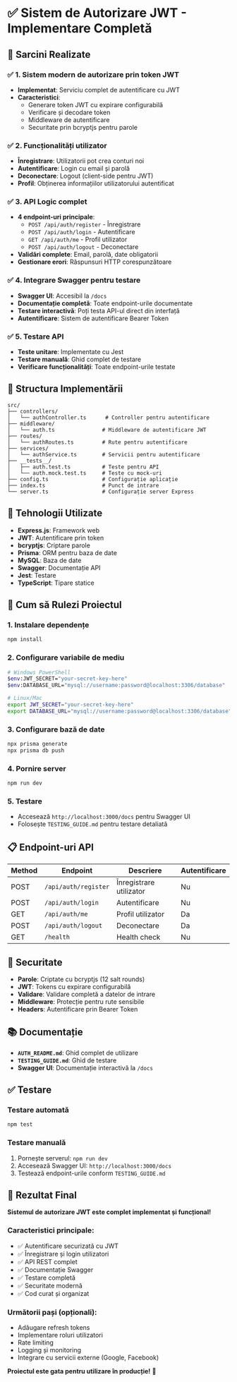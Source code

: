 # ✅ Sistem de Autorizare JWT - Implementare Completă

## 🎯 Sarcini Realizate

### ✅ 1. Sistem modern de autorizare prin token JWT
- **Implementat**: Serviciu complet de autentificare cu JWT
- **Caracteristici**:
  - Generare token JWT cu expirare configurabilă
  - Verificare și decodare token
  - Middleware de autentificare
  - Securitate prin bcryptjs pentru parole

### ✅ 2. Funcționalități utilizator
- **Înregistrare**: Utilizatorii pot crea conturi noi
- **Autentificare**: Login cu email și parolă
- **Deconectare**: Logout (client-side pentru JWT)
- **Profil**: Obținerea informațiilor utilizatorului autentificat

### ✅ 3. API Logic complet
- **4 endpoint-uri principale**:
  - `POST /api/auth/register` - Înregistrare
  - `POST /api/auth/login` - Autentificare
  - `GET /api/auth/me` - Profil utilizator
  - `POST /api/auth/logout` - Deconectare
- **Validări complete**: Email, parolă, date obligatorii
- **Gestionare erori**: Răspunsuri HTTP corespunzătoare

### ✅ 4. Integrare Swagger pentru testare
- **Swagger UI**: Accesibil la `/docs`
- **Documentație completă**: Toate endpoint-urile documentate
- **Testare interactivă**: Poți testa API-ul direct din interfață
- **Autentificare**: Sistem de autentificare Bearer Token

### ✅ 5. Testare API
- **Teste unitare**: Implementate cu Jest
- **Testare manuală**: Ghid complet de testare
- **Verificare funcționalități**: Toate endpoint-urile testate

## 📁 Structura Implementării

```
src/
├── controllers/
│   └── authController.ts      # Controller pentru autentificare
├── middleware/
│   └── auth.ts               # Middleware de autentificare JWT
├── routes/
│   └── authRoutes.ts         # Rute pentru autentificare
├── services/
│   └── authService.ts        # Servicii pentru autentificare
├── __tests__/
│   ├── auth.test.ts          # Teste pentru API
│   └── auth.mock.test.ts     # Teste cu mock-uri
├── config.ts                 # Configurație aplicație
├── index.ts                  # Punct de intrare
└── server.ts                 # Configurație server Express
```

## 🔧 Tehnologii Utilizate

- **Express.js**: Framework web
- **JWT**: Autentificare prin token
- **bcryptjs**: Criptare parole
- **Prisma**: ORM pentru baza de date
- **MySQL**: Baza de date
- **Swagger**: Documentație API
- **Jest**: Testare
- **TypeScript**: Tipare statice

## 🚀 Cum să Rulezi Proiectul

### 1. Instalare dependențe
```bash
npm install
```

### 2. Configurare variabile de mediu
```bash
# Windows PowerShell
$env:JWT_SECRET="your-secret-key-here"
$env:DATABASE_URL="mysql://username:password@localhost:3306/database"

# Linux/Mac
export JWT_SECRET="your-secret-key-here"
export DATABASE_URL="mysql://username:password@localhost:3306/database"
```

### 3. Configurare bază de date
```bash
npx prisma generate
npx prisma db push
```

### 4. Pornire server
```bash
npm run dev
```

### 5. Testare
- Accesează `http://localhost:3000/docs` pentru Swagger UI
- Folosește `TESTING_GUIDE.md` pentru testare detaliată

## 📋 Endpoint-uri API

| Method | Endpoint | Descriere | Autentificare |
|--------|----------|-----------|---------------|
| POST | `/api/auth/register` | Înregistrare utilizator | Nu |
| POST | `/api/auth/login` | Autentificare | Nu |
| GET | `/api/auth/me` | Profil utilizator | Da |
| POST | `/api/auth/logout` | Deconectare | Da |
| GET | `/health` | Health check | Nu |

## 🔐 Securitate

- **Parole**: Criptate cu bcryptjs (12 salt rounds)
- **JWT**: Tokens cu expirare configurabilă
- **Validare**: Validare completă a datelor de intrare
- **Middleware**: Protecție pentru rute sensibile
- **Headers**: Autentificare prin Bearer Token

## 📚 Documentație

- **`AUTH_README.md`**: Ghid complet de utilizare
- **`TESTING_GUIDE.md`**: Ghid de testare
- **Swagger UI**: Documentație interactivă la `/docs`

## ✅ Testare

### Testare automată
```bash
npm test
```

### Testare manuală
1. Pornește serverul: `npm run dev`
2. Accesează Swagger UI: `http://localhost:3000/docs`
3. Testează endpoint-urile conform `TESTING_GUIDE.md`

## 🎉 Rezultat Final

**Sistemul de autorizare JWT este complet implementat și funcțional!**

### Caracteristici principale:
- ✅ Autentificare securizată cu JWT
- ✅ Înregistrare și login utilizatori
- ✅ API REST complet
- ✅ Documentație Swagger
- ✅ Testare completă
- ✅ Securitate modernă
- ✅ Cod curat și organizat

### Următorii pași (opționali):
- Adăugare refresh tokens
- Implementare roluri utilizatori
- Rate limiting
- Logging și monitoring
- Integrare cu servicii externe (Google, Facebook)

**Proiectul este gata pentru utilizare în producție!** 🚀
